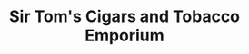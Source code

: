 ---
title: "Sir Tom's Cigars and Tobacco Emporium"
url: /spartanburg/sir-toms-cigars-and-tobacco-emporium/
shop: Tabak
---